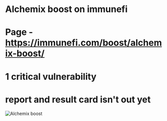 # Alchemix boost on immunefi 

# Page - https://immunefi.com/boost/alchemix-boost/

# 1 critical vulnerability 

# report and result card isn't out yet 


![Alchemix boost](https://github.com/AuditorPraise/Portfolio/assets/141132434/8566037b-aa6b-4a50-a3ad-9e2b0ea0a195)
